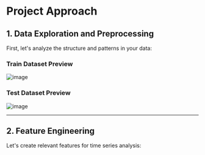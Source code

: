 # Project Approach

## 1. Data Exploration and Preprocessing
First, let's analyze the structure and patterns in your data:

### Train Dataset Preview

![image](https://github.com/user-attachments/assets/af603f77-89d9-40f2-a0f8-2e5b5c8bd054)

### Test Dataset Preview

![image](https://github.com/user-attachments/assets/f66bd105-3369-4d1f-91d2-a363f0d2ff3f)

---

## 2. Feature Engineering
Let's create relevant features for time series analysis:
